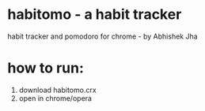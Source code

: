 # habitomo - a habit tracker 
habit tracker and pomodoro for chrome - by Abhishek Jha

# how to run: 
1. download habitomo.crx
2. open in chrome/opera
